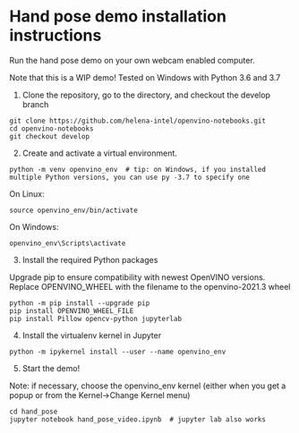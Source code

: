 # Hand pose demo installation instructions

Run the hand pose demo on your own webcam enabled computer.

Note that this is a WIP demo! Tested on Windows with Python 3.6 and 3.7


1. Clone the repository, go to the directory, and checkout the develop branch

```
git clone https://github.com/helena-intel/openvino-notebooks.git
cd openvino-notebooks
git checkout develop
```

2. Create and activate a virtual environment.

```
python -m venv openvino_env  # tip: on Windows, if you installed multiple Python versions, you can use py -3.7 to specify one
```
On Linux:
```
source openvino_env/bin/activate
```
On Windows:
```
openvino_env\Scripts\activate
```

3. Install the required Python packages

Upgrade pip to ensure compatibility with newest OpenVINO versions. Replace OPENVINO_WHEEL with the filename to the openvino-2021.3 wheel

```
python -m pip install --upgrade pip
pip install OPENVINO_WHEEL_FILE
pip install Pillow opencv-python jupyterlab
```

4. Install the virtualenv kernel in Jupyter

```
python -m ipykernel install --user --name openvino_env
```

5. Start the demo!

Note: if necessary, choose the openvino_env kernel (either when you get a popup or from the Kernel->Change Kernel menu)

```
cd hand_pose
jupyter notebook hand_pose_video.ipynb  # jupyter lab also works
```
